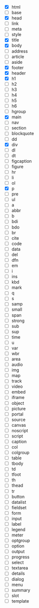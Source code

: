 - [x] html
- [ ] base
- [x] head
- [ ] link
- [ ] meta
- [ ] style
- [x] title
- [x] body
- [ ] address
- [ ] article
- [ ] aside
- [x] footer
- [x] header
- [x] h1
- [ ] h2
- [ ] h3
- [ ] h4
- [ ] h5
- [ ] h6
- [ ] hgroup
- [x] main
- [ ] nav
- [ ] section
- [ ] blockquote
- [ ] dd
- [x] div
- [ ] dl
- [ ] dt
- [ ] figcaption
- [ ] figure
- [ ] hr
- [ ] li
- [ ] ol
- [x] p
- [ ] pre
- [ ] ul
- [ ] a
- [ ] abbr
- [ ] b
- [ ] bdi
- [ ] bdo
- [ ] br
- [ ] cite
- [ ] code
- [ ] data
- [ ] del
- [ ] dfn
- [ ] em
- [ ] i
- [ ] ins
- [ ] kbd
- [ ] mark
- [ ] q
- [ ] s
- [ ] samp
- [ ] small
- [ ] span
- [ ] strong
- [ ] sub
- [ ] sup
- [ ] time
- [ ] u
- [ ] var
- [ ] wbr
- [ ] area
- [ ] audio
- [ ] img
- [ ] map
- [ ] track
- [ ] video
- [ ] embed
- [ ] iframe
- [ ] object
- [ ] picture
- [ ] portal
- [ ] source
- [ ] canvas
- [ ] noscript
- [ ] script
- [ ] caption
- [ ] col
- [ ] colgroup
- [ ] table
- [ ] tbody
- [ ] td
- [ ] tfoot
- [ ] th
- [ ] thead
- [ ] tr
- [ ] button
- [ ] datalist
- [ ] fieldset
- [ ] form
- [ ] input
- [ ] label
- [ ] legend
- [ ] meter
- [ ] optgroup
- [ ] option
- [ ] output
- [ ] progress
- [ ] select
- [ ] textarea
- [ ] details
- [ ] dialog
- [ ] menu
- [ ] summary
- [ ] slot
- [ ] template